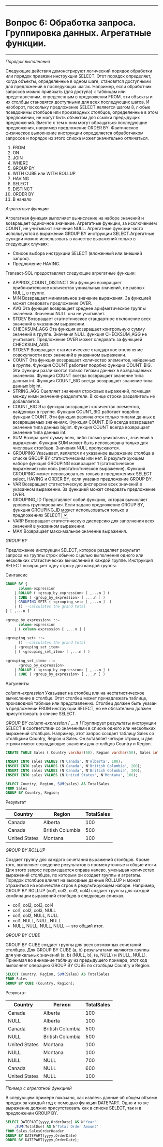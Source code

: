 ___

# Вопрос 6: Обработка запроса. Группировка данных. Агрегатные функции.

___

_Порядок выполнения_

Следующие действия демонстрируют логический порядок обработки или порядок привязки инструкции SELECT. Этот порядок определяет, когда объекты, определенные в одном шаге, становятся доступными для предложений в последующих шагах. Например, если обработчик запросов можно привязать (для доступа) к таблицам или представлениям, определенным в предложении FROM, эти объекты и их столбцы становятся доступными для всех последующих шагов. И наоборот, поскольку предложение SELECT является шагом 8, любые псевдонимы столбцов или производных столбцов, определенные в этом предложении, не могут быть объектом для ссылки предыдущих предложений. Вместе с тем к ним могут обращаться последующие предложения, например предложение ORDER BY. Фактическое физическое выполнение инструкции определяется обработчиком запросов и порядок из этого списка может значительно отличаться.

1. FROM
2. ON
3. JOIN
4. WHERE
5. GROUP BY
6. WITH CUBE или WITH ROLLUP
7. HAVING
8. SELECT
9. DISTINCT
10. ORDER BY
11. В начало

_Агрегатные функции_

Агрегатная функция выполняет вычисление на наборе значений и возвращает одиночное значение. Агрегатные функции, за исключением COUNT, не учитывают значения NULL. Агрегатные функции часто используются в выражении GROUP BY инструкции SELECT.Агрегатные функции можно использовать в качестве выражений только в следующих случаях:

* Список выбора инструкции SELECT (вложенный или внешний запрос).
* Предложение HAVING.

Transact-SQL предоставляет следующие агрегатные функции:

* APPROX_COUNT_DISTINCT
Эта функция возвращает приблизительное количество уникальных значений, не равных NULL, в группе.
* MIN
Возвращает минимальное значение выражения. За функцией может следовать предложение OVER.
* AVG
Эта функция возвращает среднее арифметическое группы значений. Значения NULL она не учитывает.
* STDEV
Возвращает статистическое стандартное отклонение всех значений в указанном выражении.
* CHECKSUM_AGG
Эта функция возвращает контрольную сумму значений в группе. Значения NULL функция CHECKSUM_AGG не учитывает. Предложение OVER может следовать за функцией CHECKSUM_AGG.
* STDEVP
Возвращает статистическое стандартное отклонение совокупности всех значений в указанном выражении.
* COUNT
Эта функция возвращает количество элементов, найденных в группе. Функция COUNT работает подобно функции COUNT_BIG. Эти функции различаются только типами данных в возвращаемых значениях. Функция COUNT всегда возвращает значение типа данных int. Функция COUNT_BIG всегда возвращает значение типа данных bigint.
* STRING_AGG
Сцепляет значения строковых выражений, помещая между ними значения-разделители. В конце строки разделитель не добавляется.
* COUNT_BIG
Эта функция возвращает количество элементов, найденных в группе. Функция COUNT_BIG работает подобно функции COUNT. Эти функции различаются только типами данных в возвращаемых значениях. Функция COUNT_BIG всегда возвращает значение типа данных bigint. Функция COUNT всегда возвращает значение типа данных int.
* SUM
Возвращает сумму всех, либо только уникальных, значений в выражении. Функция SUM может быть использована только для числовых столбцов. Значения NULL пропускаются.
* GROUPING
Указывает, является ли указанное выражение столбца в списке GROUP BY статистическим или нет. В результирующем наборе функция GROUPING возвращает 1 (статистическое выражение) или ноль (нестатистическое выражение). Функция GROUPING может использоваться только в предложениях SELECT select, HAVING и ORDER BY, если указано предложение GROUP BY.
* VAR
Возвращает статистическую дисперсию всех значений в указанном выражении. За функцией может следовать предложение OVER.
* GROUPING_ID
Представляет собой функцию, которая вычисляет уровень группирования. Если задано предложение GROUP BY, функция GROUPING_ID может использоваться только в предложениях SELECT <select>, HAVING или ORDER BY.
* VARP
Возвращает статистическую дисперсию для заполнения всех значений в указанном выражении.
* MAX
Возвращает максимальное значение выражения.

_GROUP BY_

Предложение инструкции SELECT, которое разделяет результат запроса на группы строк обычно с целью выполнения одного или нескольких статистических вычислений в каждой группе. Инструкция SELECT возвращает одну строку для каждой группы.

Синтаксис

```sql
GROUP BY {
      column-expression  
    | ROLLUP ( <group_by_expression> [ ,...n ] )  
    | CUBE ( <group_by_expression> [ ,...n ] )  
    | GROUPING SETS ( <grouping_set> [ ,...n ]  )  
    | () --calculates the grand total 
} [ ,...n ] 
 
<group_by_expression> ::=  
      column-expression  
    | ( column-expression [ ,...n ] )    
   
<grouping_set> ::=  
      () --calculates the grand total  
    | <grouping_set_item>  
    | ( <grouping_set_item> [ ,...n ] )  
  
<grouping_set_item> ::=  
      <group_by_expression>  
    | ROLLUP ( <group_by_expression> [ ,...n ] )  
    | CUBE ( <group_by_expression> [ ,...n ] ) 
```

Аргументы

_column-expression_
Указывает на столбец или на нестатистическое вычисление в столбце. Этот столбец может принадлежать таблице, производной таблице или представлению. Столбец должен быть указан в предложении FROM инструкции SELECT, но не обязательно должен присутствовать в списке SELECT.

_GROUP BY column-expression [ ,...n ]_
Группирует результаты инструкции SELECT в соответствии со значениями в списке одного или нескольких выражений столбцов.
Например, этот запрос создает таблицу Sales со столбцами Country, Region и Sales. Он вставляет четыре строки, и две строки имеют совпадающие значения для столбцов Country и Region.

```sql
CREATE TABLE Sales ( Country varchar(50), Region varchar(50), Sales int );

INSERT INTO sales VALUES (N'Canada', N'Alberta', 100);
INSERT INTO sales VALUES (N'Canada', N'British Columbia', 200);
INSERT INTO sales VALUES (N'Canada', N'British Columbia', 300);
INSERT INTO sales VALUES (N'United States', N'Montana', 100);

SELECT Country, Region, SUM(sales) AS TotalSales
FROM Sales
GROUP BY Country, Region;
```

Результат

Country | Region | TotalSales
--- | --- | ---
Canada | Alberta |	100
Canada	| British Columbia | 500
United States |	Montana | 100

_GROUP BY ROLLUP_

Создает группу для каждого сочетания выражений столбцов. Кроме того, выполняет сведение результатов в промежуточные и общие итоги. Для этого запрос перемещается справа налево, уменьшая количество выражений столбцов, по которым он создает группы и агрегаты.
Порядок столбцов влияет на выходные данные ROLLUP и может отразиться на количестве строк в результирующем наборе.
Например, GROUP BY ROLLUP (col1, col2, col3, col4) создает группы для каждой комбинации выражений столбцов в следующих списках.
* col1, col2, col3, col4
* col1, col2, col3, NULL
* col1, col2, NULL, NULL
* col1, NULL, NULL, NULL
* NULL, NULL, NULL, NULL — это общий итог.

_GROUP BY CUBE_

GROUP BY CUBE создает группы для всех возможных сочетаний столбцов. Для GROUP BY CUBE (a, b) результатами являются группы для уникальных значений (a, b) (NULL, b), (a, NULL) и (NULL, NULL).
Принимая во внимание таблицу из предыдущего примера, этот код выполняет операцию GROUP BY CUBE по столбцам Country и Region.

```sql
SELECT Country, Region, SUM(Sales) AS TotalSales
FROM Sales
GROUP BY CUBE (Country, Region);
```

Результат

Country |	Регион|	TotalSales
---|---|---
Canada |	Alberta	| 100
NULL |	Alberta	| 100
Canada |	British Columbia |	500
NULL |	British Columbia	| 500
United States |	Montana	| 100
NULL |	Montana	| 100
NULL |	NULL	| 700
Canada |	NULL |	600
United States |	NULL |	100

_Пример с агрегатной функцией_

В следующем примере показано, как извлечь данные об общем объеме продаж за каждый год с помощью функции DATEPART. Одно и то же выражение должно присутствовать как в списке SELECT, так и в предложении GROUP BY.

```sql
SELECT DATEPART(yyyy,OrderDate) AS N'Year'  
    ,SUM(TotalDue) AS N'Total Order Amount'  
FROM Sales.SalesOrderHeader  
GROUP BY DATEPART(yyyy,OrderDate)  
ORDER BY DATEPART(yyyy,OrderDate);
```